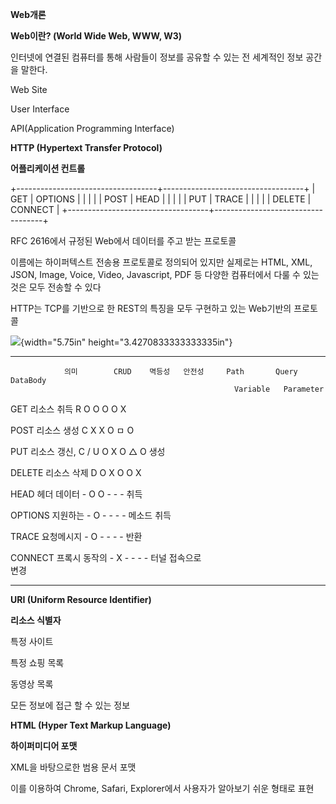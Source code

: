 **Web개론**

**Web이란? (World Wide Web, WWW, W3)**

인터넷에 연결된 컴퓨터를 통해 사람들이 정보를 공유할 수 있는 전 세계적인
정보 공간을 말한다.

Web Site

User Interface

API(Application Programming Interface)

**HTTP (Hypertext Transfer Protocol)**

**어플리케이션 컨트롤**

+-----------------------------------+-----------------------------------+
| GET                               | OPTIONS                           |
|                                   |                                   |
| POST                              | HEAD                              |
|                                   |                                   |
| PUT                               | TRACE                             |
|                                   |                                   |
| DELETE                            | CONNECT                           |
+-----------------------------------+-----------------------------------+

RFC 2616에서 규정된 Web에서 데이터를 주고 받는 프로토콜

이름에는 하이퍼텍스트 전송용 프로토콜로 정의되어 있지만 실제로는 HTML,
XML, JSON, Image, Voice, Video, Javascript, PDF 등 다양한 컴퓨터에서
다룰 수 있는 것은 모두 전송할 수 있다

HTTP는 TCP를 기반으로 한 REST의 특징을 모두 구현하고 있는 Web기반의
프로토콜

![](media/image1.png){width="5.75in" height="3.4270833333333335in"}

  --------- ------------- -------- -------- -------- ---------- ----------- ----------
                의미        CRUD    멱등성   안전성     Path       Query     DataBody
                                                      Variable   Parameter  

  GET        리소스 취득     R        O        O         O           O          X

  POST       리소스 생성     C        X        X         O          ㅁ          O

  PUT       리소스 갱신,   C / U      O        X         O           △          O
                생성                                                        

  DELETE     리소스 삭제     D        O        X         O           O          X

  HEAD       헤더 데이터     \-       O        O         \-         \-          \-
                취득                                                        

  OPTIONS     지원하는       \-       O        \-        \-         \-          \-
             메소드 취득                                                    

  TRACE      요청메시지      \-       O        \-        \-         \-          \-
                반환                                                        

  CONNECT   프록시 동작의    \-       X        \-        \-         \-          \-
            터널 접속으로                                                   
                변경                                                        
  --------- ------------- -------- -------- -------- ---------- ----------- ----------

**URI (Uniform Resource Identifier)**

**리소스 식별자**

특정 사이트

특정 쇼핑 목록

동영상 목록

모든 정보에 접근 할 수 있는 정보

**HTML (Hyper Text Markup Language)**

**하이퍼미디어 포맷**

XML을 바탕으로한 범용 문서 포맷

이를 이용하여 Chrome, Safari, Explorer에서 사용자가 알아보기 쉬운 형태로
표현
